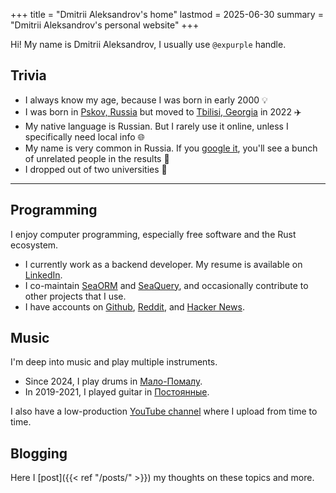 +++
title = "Dmitrii Aleksandrov's home"
lastmod = 2025-06-30
summary = "Dmitrii Aleksandrov's personal website"
+++

Hi! My name is Dmitrii Aleksandrov, I usually use `@expurple` handle.

## Trivia

- I always know my age, because I was born in early 2000 💡
- I was born in [Pskov, Russia](https://en.wikipedia.org/wiki/Pskov) but moved
  to [Tbilisi, Georgia](https://en.wikipedia.org/wiki/Tbilisi) in 2022 ✈️
- My native language is Russian. But I rarely use it online, unless I
  specifically need local info 🌐
- My name is very common in Russia. If you
  [google it](https://www.google.com/search?q=Dmitrii+Aleksandrov), you'll see
  a bunch of unrelated people in the results 👥
- I dropped out of two universities 🤪

---

## Programming

I enjoy computer programming, especially free software and the Rust ecosystem.

- I currently work as a backend developer. My resume is available on
  [LinkedIn](https://www.linkedin.com/in/dmitrii-aleksandrov-4a8356238/).
- I co-maintain [SeaORM](https://github.com/SeaQL/sea-orm) and
[SeaQuery](https://github.com/SeaQL/sea-query), and occasionally contribute to
other projects that I use.
- I have accounts on [Github](https://github.com/Expurple/),
  [Reddit](https://www.reddit.com/user/Expurple/), and [Hacker
  News](https://news.ycombinator.com/user?id=Expurple).

## Music

I'm deep into music and play multiple instruments.

- Since 2024, I play drums in
  [Мало-Помалу](https://www.instagram.com/malo_pomalu_band/).
- In 2019-2021, I played guitar in
  [Постоянные](https://www.youtube.com/@postoyannyye).

I also have a low-production [YouTube
channel](https://www.youtube.com/@expurple) where I upload from time to time.

## Blogging

Here I [post]({{< ref "/posts/" >}}) my thoughts on these topics and more.
